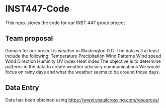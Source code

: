 # INST447-Code
 This repo. stores the code for our INST 447 group project

## Team proposal 
Domain for our project is weather in Washington D.C.
The data will at least include the following: 
    Temperature
    Precipitation
    Wind Patterns 
        Wind speed
        Wind Direction 
    Huminity
    UV index
    Heat index 
The objective is to determine patterns in the data to create weather advisory communications 
We would focus on rainy days and what the weather seems to be around those days. 

## Data Entry
Data has been obtained using https://www.visualcrossing.com/resources/
